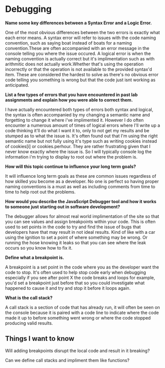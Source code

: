 # Debugging

**Name some key differences between a Syntax Error and a Logic Error.**

One of the most obvious differences between the two errors is exactly what each error means. A syntax error will refer to issues with the code naming convention, such as saying boat instead of boats for a naming convention.These are often accompanied with an error message in the console telling you where the issue occured. A logical error is when the naming convention is actually correct but it's implimentation such as with arithmitic does not actually work.Whether that's using the operation incorrectly or that the operation is not available to the provided syntax'd item. These are considered the hardest to solve as there's no obvious error code telling you something is wrong but that the code just isnt working as anticipated.

**List a few types of errors that you have encountered in past lab assignments and explain how you were able to correct them.**

I have actually encountered both types of errors both syntax and logical, the syntax is often accompanied by my changing a semantic name and forgetting to change it where i've implimented it. However I do often encounter a numerous amount of times of logical errors where I'll write up a code thinking it'll do what I want it to, only to not get my results and be stumped as to what the issue is. It's often found out that I'm using the right semantic name but not fully using it's type such as writing cookies instead of cookies[i] or cookies.perhour. They are rather frustrating given that I never know exactly where the issue is. So I will typically console log the information i'm trying to display to root out where the problem is.

**How will this topic continue to influence your long term goals?** 

It will influence long term goals as these are common issues regardless of how skilled you become as a developer. No one is perfect so having proper naming conventions is a must as well as including comments from time to time to help root out the problems.

**How would you describe the JavaScript Debugger tool and how it works to someone just starting out in software development?**

The debugger allows for almost real world implimentation of the site so that you can see values and assign breakpoints within your code. This is often used to set points in the code to try and find the issue of bugs that developers have that may result in not ideal results. Kind of like with a car using the ignition to set a point of where something may be wrong. Or running the hose knowing it leaks so that you can see where the leak occurs so you know how to fix it.


**Define what a breakpoint is.**

A breakpoint is a set point in the code where you as the developer want the code to stop. It's often used to help stop code early when debugging especially if you see after point X the code breaks and loops for example, you'd set a breakpoint just before that so you could investigate what happened to cause it and try and stop it before it loops again.

**What is the call stack?**

A call stack is a section of code that has already run, it will often be seen on the console because it is paired with a code line to indicate where the code made it up to before something went wrong or where the code stopped producing valid results.

## Things I want to know

Will adding breakpoints disrupt the local code and result in it breaking? 

Can we define call stacks and impliment them like functions?